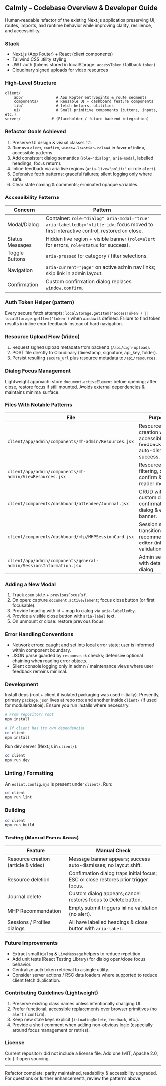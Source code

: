 ## Calmly – Codebase Overview & Developer Guide

Human‑readable refactor of the existing Next.js application preserving UI, routes, imports, and runtime behavior while improving clarity, resilience, and accessibility.

### Stack
- Next.js (App Router) + React (client components)
- Tailwind CSS utility styling
- JWT auth (tokens stored in localStorage: `accessToken` / fallback `token`)
- Cloudinary signed uploads for video resources

### High‑Level Structure
```
client/
	app/               # App Router entrypoints & route segments
	components/        # Reusable UI + dashboard feature components
	lib/               # fetch helpers, utilities
	ui/                # Small primitive components (buttons, inputs, etc.)
server/              # (Placeholder / future backend integration)
```

### Refactor Goals Achieved
1. Preserve UI design & visual classes 1:1.
2. Remove `alert`, `confirm`, `window.location.reload` in favor of inline, accessible patterns.
3. Add consistent dialog semantics (`role="dialog"`, `aria-modal`, labelled headings, focus return).
4. Inline feedback via aria live regions (`aria-live="polite"` or role `alert`).
5. Defensive fetch patterns: graceful failures; silent logging only where safe.
6. Clear state naming & comments; eliminated opaque variables.

### Accessibility Patterns
| Concern | Pattern |
| ------- | ------- |
| Modal/Dialog | Container: `role="dialog" aria-modal="true" aria-labelledby="<title-id>`; focus moved to first interactive control, restored on close. |
| Status Messages | Hidden live region + visible banner (`role=alert` for errors, `role=status` for success). |
| Toggle Buttons | `aria-pressed` for category / filter selections. |
| Navigation | `aria-current="page"` on active admin nav links; skip link in admin layout. |
| Confirmation | Custom confirmation dialog replaces `window.confirm`. |

### Auth Token Helper (pattern)
Every secure fetch attempts: `localStorage.getItem('accessToken') || localStorage.getItem('token')` when `window` is defined. Failure to find token results in inline error feedback instead of hard navigation.

### Resource Upload Flow (Video)
1. Request signed upload metadata from backend (`/api/sign-upload`).
2. POST file directly to Cloudinary (timestamp, signature, api_key, folder).
3. Persist resulting `secure_url` plus resource metadata to `/api/resources`.

### Dialog Focus Management
Lightweight approach: store `document.activeElement` before opening; after close, restore focus if still mounted. Avoids external dependencies & maintains minimal surface.

### Files With Notable Patterns
| File | Purpose |
| ---- | ------- |
| `client/app/admin/components/mh-admin/Resources.jsx` | Resource creation with accessible feedback + auto-dismiss success. |
| `client/app/admin/components/mh-admin/ViewResources.jsx` | Resource listing, filtering, deletion confirm & article reader modal. |
| `client/components/dashboard/attendee/Journal.jsx` | CRUD with custom delete confirmation dialog & error banner. |
| `client/components/dashboard/mhp/MHPSessionCard.jsx` | Session state transitions & recommendation editor (inline validation). |
| `client/app/admin/components/general-admin/SessionsInformation.jsx` | Admin sessions with details dialog. |

### Adding a New Modal
1. Track `open` state + `previousFocusRef`.
2. On open: capture `document.activeElement`; focus close button (or first focusable).
3. Provide heading with id + map to dialog via `aria-labelledby`.
4. Provide a visible close button with `aria-label` text.
5. On unmount or close: restore previous focus.

### Error Handling Conventions
- Network errors: caught and set into local error state; user is informed within component boundary.
- JSON parse guarded by `response.ok` checks; defensive optional chaining when reading error objects.
- Silent console logging only in admin / maintenance views where user feedback remains minimal.

### Development
Install deps (root + client if isolated packaging was used initially). Presently, primary `package.json` lives at repo root and another inside `client/` (if used for modularization). Ensure you run installs where necessary.

```powershell
# From repository root
npm install

# If client has its own dependencies
cd client
npm install
```

Run dev server (Next.js in `client/`):
```powershell
cd client
npm run dev
```

### Linting / Formatting
An `eslint.config.mjs` is present under `client/`. Run:
```powershell
cd client
npm run lint
```

### Building
```powershell
cd client
npm run build
```

### Testing (Manual Focus Areas)
| Feature | Manual Check |
| ------- | ------------ |
| Resource creation (article & video) | Message banner appears; success auto-dismisses; no layout shift. |
| Resource deletion | Confirmation dialog traps initial focus; ESC or close restores prior trigger focus. |
| Journal delete | Custom dialog appears; cancel restores focus to Delete button. |
| MHP Recommendation | Empty submit triggers inline validation (no alert). |
| Sessions / Profiles dialogs | All have labelled headings & close button with `aria-label`. |

### Future Improvements
- Extract small `Dialog` & `LiveMessage` helpers to reduce repetition.
- Add unit tests (React Testing Library) for dialog open/close focus behavior.
- Centralize auth token retrieval to a single utility.
- Consider server actions / RSC data loaders where supported to reduce client fetch duplication.

### Contributing Guidelines (Lightweight)
1. Preserve existing class names unless intentionally changing UI.
2. Prefer functional, accessible replacements over browser primitives (no `alert` / `confirm`).
3. Keep new state keys explicit (`isLoadingDelete`, `feedback`, etc.).
4. Provide a short comment when adding non-obvious logic (especially around focus management or retries).

### License
Current repository did not include a license file. Add one (MIT, Apache 2.0, etc.) if open sourcing.

---
Refactor complete: parity maintained, readability & accessibility upgraded. For questions or further enhancements, review the patterns above.

